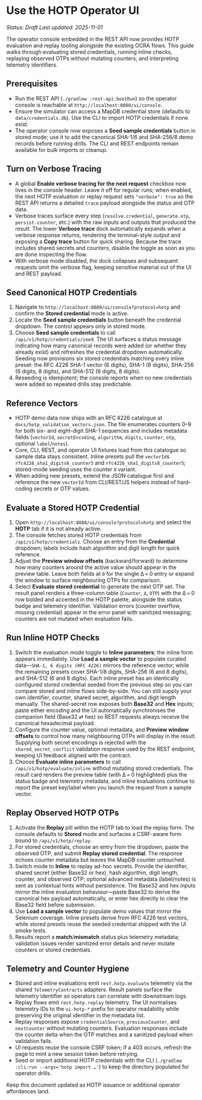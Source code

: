 # Use the HOTP Operator UI

_Status: Draft_
_Last updated: 2025-11-01_

The operator console embedded in the REST API now provides HOTP evaluation and replay tooling alongside the existing OCRA flows. This guide walks through evaluating stored credentials, running inline checks, replaying observed OTPs without mutating counters, and interpreting telemetry identifiers.

## Prerequisites
- Run the REST API (`./gradlew :rest-api:bootRun`) so the operator console is reachable at `http://localhost:8080/ui/console`.
- Ensure the simulator can access a MapDB credential store (defaults to `data/credentials.db`). Use the CLI to import HOTP credentials if none exist.
- The operator console now exposes a **Seed sample credentials** button in stored mode; use it to add the canonical SHA-1/6 and SHA-256/8 demo records before running drills. The CLI and REST endpoints remain available for bulk imports or cleanup.

## Turn on Verbose Tracing
- A global **Enable verbose tracing for the next request** checkbox now lives in the console header. Leave it off for regular runs; when enabled, the next HOTP evaluation or replay request sets `"verbose": true` so the REST API returns a detailed `trace` payload alongside the status and OTP data.
- Verbose traces surface every step (`resolve.credential`, `generate.otp`, `persist.counter`, etc.) with the raw inputs and outputs that produced the result. The lower **Verbose trace** dock automatically expands when a verbose response returns, rendering the terminal-style output and exposing a **Copy trace** button for quick sharing. Because the trace includes shared secrets and counters, disable the toggle as soon as you are done inspecting the flow.
- With verbose mode disabled, the dock collapses and subsequent requests omit the verbose flag, keeping sensitive material out of the UI and REST payload.

## Seed Canonical HOTP Credentials
1. Navigate to `http://localhost:8080/ui/console?protocol=hotp` and confirm the **Stored credential** mode is active.
2. Locate the **Seed sample credentials** button beneath the credential dropdown. The control appears only in stored mode.
3. Choose **Seed sample credentials** to call `/api/v1/hotp/credentials/seed`. The UI surfaces a status message indicating how many canonical records were added (or whether they already exist) and refreshes the credential dropdown automatically. Seeding now provisions six stored credentials matching every inline preset: the RFC 4226 SHA-1 vector (6 digits), SHA-1 (8 digits), SHA-256 (6 digits, 8 digits), and SHA-512 (6 digits, 8 digits).
4. Reseeding is idempotent; the console reports when no new credentials were added so repeated drills stay predictable.

## Reference Vectors
- HOTP demo data now ships with an RFC 4226 catalogue at `docs/hotp_validation_vectors.json`. The file enumerates counters 0–9 for both six- and eight-digit SHA-1 sequences and includes metadata fields (`vectorId`, `secretEncoding`, `algorithm`, `digits`, `counter`, `otp`, optional `label`/`notes`).
- Core, CLI, REST, and operator UI fixtures load from this catalogue so sample data stays consistent. Inline presets pull the `vectorId`s `rfc4226_sha1_digits6_counter5` and `rfc4226_sha1_digits8_counter5`; stored-mode seeding uses the counter `0` variant.
- When adding new presets, extend the JSON catalogue first and reference the new `vectorId` from CLI/REST/JS helpers instead of hard-coding secrets or OTP values.

## Evaluate a Stored HOTP Credential
1. Open `http://localhost:8080/ui/console?protocol=hotp` and select the **HOTP** tab if it is not already active.
2. The console fetches stored HOTP credentials from `/api/v1/hotp/credentials`. Choose an entry from the **Credential** dropdown; labels include hash algorithm and digit length for quick reference.
3. Adjust the **Preview window offsets** (backward/forward) to determine how many counters around the active value should appear in the preview table. Leave both fields at `0` for the single Δ = 0 entry or expand the window to surface neighbouring OTPs for comparison.
4. Select **Evaluate stored credential** to generate the next OTP set. The result panel renders a three-column table (`Counter`, `Δ`, `OTP`) with the Δ = 0 row bolded and accented in the HOTP palette, alongside the status badge and telemetry identifier. Validation errors (counter overflow, missing credential) appear in the error panel with sanitized messaging; counters are not mutated when evaluation fails.

## Run Inline HOTP Checks
1. Switch the evaluation mode toggle to **Inline parameters**; the inline form appears immediately. Use **Load a sample vector** to populate curated data—`SHA-1, 6 digits (RFC 4226)` mirrors the reference vector, while the remaining presets cover SHA-1/8 digits, SHA-256 (6 and 8 digits), and SHA-512 (6 and 8 digits). Each inline preset has an identically configured stored credential seeded from the previous step so you can compare stored and inline flows side-by-side. You can still supply your own identifier, counter, shared secret, algorithm, and digit length manually. The shared-secret row exposes both **Base32** and **Hex** inputs; paste either encoding and the UI automatically synchronises the companion field (Base32 ⇄ hex) so REST requests always receive the canonical hexadecimal payload.
2. Configure the counter value, optional metadata, and **Preview window offsets** to control how many neighbouring OTPs will display in the result. Supplying both secret encodings is rejected with the `shared_secret_conflict` validation response used by the REST endpoint, keeping UI feedback aligned with the contract.
3. Choose **Evaluate inline parameters** to call `/api/v1/hotp/evaluate/inline` without mutating stored credentials. The result card renders the preview table (with Δ = 0 highlighted) plus the status badge and telemetry metadata, and inline evaluations continue to report the preset key/label when you launch the request from a sample vector.

## Replay Observed HOTP OTPs
1. Activate the **Replay** pill within the HOTP tab to load the replay form. The console defaults to **Stored** mode and surfaces a CSRF-aware form bound to `/api/v1/hotp/replay`.
2. For stored credentials, choose an entry from the dropdown, paste the observed OTP, and submit **Replay stored credential**. The response echoes counter metadata but leaves the MapDB counter untouched.
3. Switch mode to **Inline** to replay ad-hoc secrets. Provide the identifier, shared secret (either Base32 or hex), hash algorithm, digit length, counter, and observed OTP; optional advanced metadata (label/notes) is sent as contextual hints without persistence. The Base32 and hex inputs mirror the inline evaluation behaviour—paste Base32 to derive the canonical hex payload automatically, or enter hex directly to clear the Base32 field before submission.
4. Use **Load a sample vector** to populate demo values that mirror the Selenium coverage. Inline presets derive from RFC 4226 test vectors, while stored presets reuse the seeded credential shipped with the UI smoke tests.
5. Results report a **match**/**mismatch** status plus telemetry metadata; validation issues render sanitized error details and never mutate counters or stored credentials.

## Telemetry and Counter Hygiene
- Stored and inline evaluations emit `rest.hotp.evaluate` telemetry via the shared `TelemetryContracts` adapters. Result panels surface the telemetry identifier so operators can correlate with downstream logs.
- Replay flows emit `rest.hotp.replay` telemetry. The UI normalises telemetry IDs to the `ui-hotp-*` prefix for operator readability while preserving the original identifier in the metadata list.
- Replay responses expose `credentialSource`, `previousCounter`, and `nextCounter` without mutating counters. Evaluation responses include the counter delta when the OTP matches and a sanitized payload when validation fails.
- UI requests reuse the console CSRF token; if a 403 occurs, refresh the page to mint a new session token before retrying.
- Seed or import additional HOTP credentials with the CLI (`./gradlew :cli:run --args='hotp import …'`) to keep the directory populated for operator drills.

Keep this document updated as HOTP issuance or additional operator affordances land.
